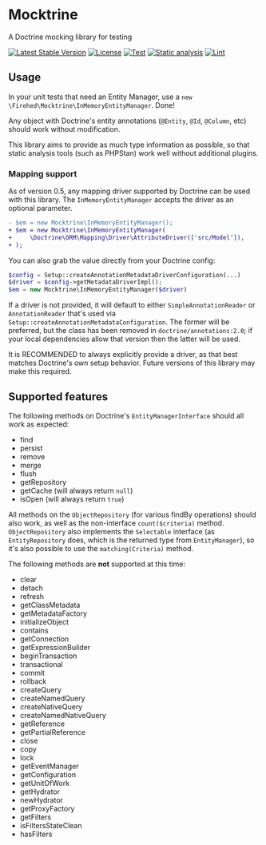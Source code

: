 # Mocktrine

A Doctrine mocking library for testing

[![Latest Stable Version](https://poser.pugx.org/firehed/mocktrine/v)](//packagist.org/packages/firehed/mocktrine)
[![License](https://poser.pugx.org/firehed/mocktrine/license)](//packagist.org/packages/firehed/mocktrine)
[![Test](https://github.com/Firehed/mocktrine/workflows/Test/badge.svg)](https://github.com/Firehed/mocktrine/actions?query=workflow%3ATest)
[![Static analysis](https://github.com/Firehed/mocktrine/workflows/Static%20analysis/badge.svg)](https://github.com/Firehed/mocktrine/actions?query=workflow%3A%22Static+analysis%22)
[![Lint](https://github.com/Firehed/mocktrine/workflows/Lint/badge.svg)](https://github.com/Firehed/mocktrine/actions?query=workflow%3ALint)

## Usage

In your unit tests that need an Entity Manager, use a `new \Firehed\Mocktrine\InMemoryEntityManager`. Done!

Any object with Doctrine's entity annotations (`@Entity`, `@Id`, `@Column`, etc) should work without modification.

This library aims to provide as much type information as possible, so that static analysis tools (such as PHPStan) work well without additional plugins.

### Mapping support

As of version 0.5, any mapping driver supported by Doctrine can be used with this library.
The `InMemoryEntityManager` accepts the driver as an optional parameter.

```diff
- $em = new Mocktrine\InMemoryEntityManager();
+ $em = new Mocktrine\InMemoryEntityManager(
+     \Doctrine\ORM\Mapping\Driver\AttributeDriver(['src/Model']),
+ );
```

You can also grab the value directly from your Doctrine config:
```php
$config = Setup::createAnnotationMetadataDriverConfiguration(...)
$driver = $config->getMetadataDriverImpl();
$em = new Mocktrine\InMemoryEntityManager($driver)
```

If a driver is not provided, it will default to either `SimpleAnnotationReader` or `AnnotationReader` that's used via `Setup::createAnnotationMetadataConfiguration`.
The former will be preferred, but the class has been removed in `doctrine/annotations:2.0`; if your local dependencies allow that version then the latter will be used.

It is RECOMMENDED to always explicitly provide a driver, as that best matches Doctrine's own setup behavior.
Future versions of this library may make this required.

## Supported features

The following methods on Doctrine's `EntityManagerInterface` should all work as expected:
- find
- persist
- remove
- merge
- flush
- getRepository
- getCache (will always return `null`)
- isOpen (will always return `true`)

All methods on the `ObjectRepository` (for various findBy operations) should also work, as well as the non-interface `count($criteria)` method.
`ObjectRepository` also implements the `Selectable` interface (as `EntityRepository` does, which is the returned type from `EntityManager`), so it's also possible to use the `matching(Criteria)` method.

The following methods are **not** supported at this time:
- clear
- detach
- refresh
- getClassMetadata
- getMetadataFactory
- initializeObject
- contains
- getConnection
- getExpressionBuilder
- beginTransaction
- transactional
- commit
- rollback
- createQuery
- createNamedQuery
- createNativeQuery
- createNamedNativeQuery
- getReference
- getPartialReference
- close
- copy
- lock
- getEventManager
- getConfiguration
- getUnitOfWork
- getHydrator
- newHydrator
- getProxyFactory
- getFilters
- isFiltersStateClean
- hasFilters
